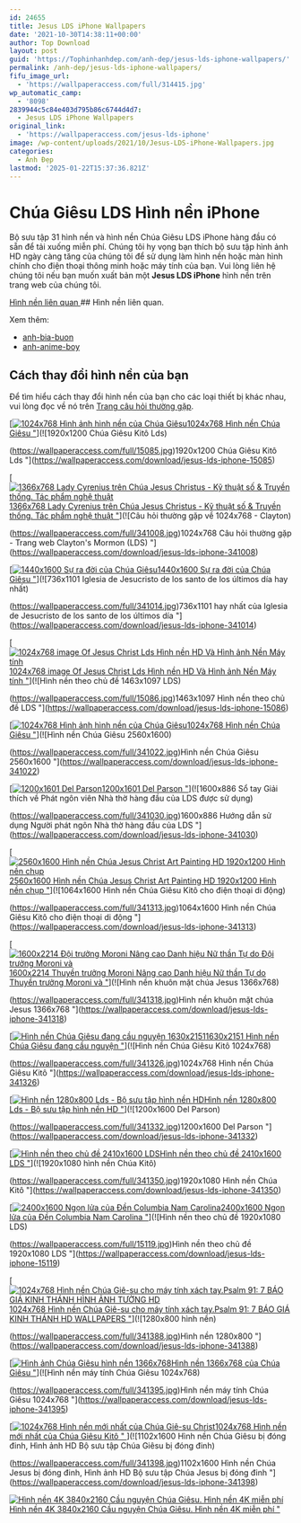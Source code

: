 ```yaml
---
id: 24655
title: Jesus LDS iPhone Wallpapers
date: '2021-10-30T14:38:11+00:00'
author: Top Download
layout: post
guid: 'https://Tophinhanhdep.com/anh-dep/jesus-lds-iphone-wallpapers/'
permalink: /anh-dep/jesus-lds-iphone-wallpapers/
fifu_image_url:
  - 'https://wallpaperaccess.com/full/314415.jpg'
wp_automatic_camp:
  - '8098'
2839944c5c84e403d795b86c6744d4d7:
  - Jesus LDS iPhone Wallpapers
original_link:
  - 'https://wallpaperaccess.com/jesus-lds-iphone'
image: /wp-content/uploads/2021/10/Jesus-LDS-iPhone-Wallpapers.jpg
categories:
  - Ảnh Đẹp
lastmod: '2025-01-22T15:37:36.821Z'
---
```

# Chúa Giêsu LDS Hình nền iPhone

Bộ sưu tập 31 hình nền và hình nền Chúa Giêsu LDS iPhone hàng đầu có sẵn để tải xuống miễn phí. Chúng tôi hy vọng bạn thích bộ sưu tập hình ảnh HD ngày càng tăng của chúng tôi để sử dụng làm hình nền hoặc màn hình chính cho điện thoại thông minh hoặc máy tính của bạn. Vui lòng liên hệ chúng tôi nếu bạn muốn xuất bản một **Jesus LDS iPhone** hình nền trên trang web của chúng tôi.

[Hình nền liên quan ](#related) ## Hình nền liên quan.

   
 Xem thêm:

   
- [anh-bia-buon](https://tophinhanhdep.com/anh-bia/anh-bia-buon/)
- [anh-anime-boy](https://tophinhanhdep.com/anh-anime/anh-anime-boy/)

## Cách thay đổi hình nền của bạn

Để tìm hiểu cách thay đổi hình nền của bạn cho các loại thiết bị khác nhau, vui lòng đọc về nó trên [Trang câu hỏi thường gặp](https://tophinhanhdep.com/faq/).

  
[[![1024x768 Hình ảnh hình nền của Chúa Giêsu](https://wallpaperaccess.com/full/314415.jpg)1024x768 Hình nền Chúa Giêsu "](https://wallpaperaccess.com/download/jesus-lds-iphone-314415)](![1920x1200 Chúa Giêsu Kitô Lds)

(https://wallpaperaccess.com/full/15085.jpg)1920x1200 Chúa Giêsu Kitô Lds "](https://wallpaperaccess.com/download/jesus-lds-iphone-15085)

[[![1366x768 Lady Cyrenius trên Chúa Jesus Christus - Kỹ thuật số & Truyền thống.  Tác phẩm nghệ thuật](https://wallpaperaccess.com/full/341007.jpg)1366x768 Lady Cyrenius trên Chúa Jesus Christus - Kỹ thuật số &amp; Truyền thống. Tác phẩm nghệ thuật "](https://wallpaperaccess.com/download/jesus-lds-iphone-341007)](![Câu hỏi thường gặp về 1024x768 - Clayton)

(https://wallpaperaccess.com/full/341008.jpg)1024x768 Câu hỏi thường gặp - Trang web Clayton's Mormon (LDS) "](https://wallpaperaccess.com/download/jesus-lds-iphone-341008)

[[![1440x1600 Sự ra đời của Chúa Giêsu](https://wallpaperaccess.com/full/15097.jpg)1440x1600 Sự ra đời của Chúa Giêsu "](https://wallpaperaccess.com/download/jesus-lds-iphone-15097)](![736x1101 Iglesia de Jesucristo de los santo de los últimos día hay nhất)

(https://wallpaperaccess.com/full/341014.jpg)736x1101 hay nhất của Iglesia de Jesucristo de los santo de los últimos día "](https://wallpaperaccess.com/download/jesus-lds-iphone-341014)

[[![1024x768 image Of Jesus Christ Lds Hình nền HD Và Hình ảnh Nền Máy tính](https://wallpaperaccess.com/full/15094.jpg)1024x768 image Of Jesus Christ Lds Hình nền HD Và Hình ảnh Nền Máy tính "](https://wallpaperaccess.com/download/jesus-lds-iphone-15094)](![Hình nền theo chủ đề 1463x1097 LDS)

(https://wallpaperaccess.com/full/15086.jpg)1463x1097 Hình nền theo chủ đề LDS "](https://wallpaperaccess.com/download/jesus-lds-iphone-15086)

[[![1024x768 Hình ảnh hình nền của Chúa Giêsu](https://wallpaperaccess.com/full/341019.jpg)1024x768 Hình nền Chúa Giêsu "](https://wallpaperaccess.com/download/jesus-lds-iphone-341019)](![Hình nền Chúa Giêsu 2560x1600)

(https://wallpaperaccess.com/full/341022.jpg)Hình nền Chúa Giêsu 2560x1600 "](https://wallpaperaccess.com/download/jesus-lds-iphone-341022)

[[![1200x1601 Del Parson](https://wallpaperaccess.com/full/341027.jpg)1200x1601 Del Parson "](https://wallpaperaccess.com/download/jesus-lds-iphone-341027)](![1600x886 Sổ tay Giải thích về Phát ngôn viên Nhà thờ hàng đầu của LDS được sử dụng)

(https://wallpaperaccess.com/full/341030.jpg)1600x886 Hướng dẫn sử dụng Người phát ngôn Nhà thờ hàng đầu của LDS "](https://wallpaperaccess.com/download/jesus-lds-iphone-341030)

[[![2560x1600 Hình nền Chúa Jesus Christ Art Painting HD 1920x1200 Hình nền chụp](https://wallpaperaccess.com/full/341035.jpg)2560x1600 Hình nền Chúa Jesus Christ Art Painting HD 1920x1200 Hình nền chụp "](https://wallpaperaccess.com/download/jesus-lds-iphone-341035)](![1064x1600 Hình nền Chúa Giêsu Kitô cho điện thoại di động)

(https://wallpaperaccess.com/full/341313.jpg)1064x1600 Hình nền Chúa Giêsu Kitô cho điện thoại di động "](https://wallpaperaccess.com/download/jesus-lds-iphone-341313)

[[![1600x2214 Đội trưởng Moroni Nâng cao Danh hiệu Nữ thần Tự do Đội trưởng Moroni và](https://wallpaperaccess.com/full/15105.jpg)1600x2214 Thuyền trưởng Moroni Nâng cao Danh hiệu Nữ thần Tự do Thuyền trưởng Moroni và "](https://wallpaperaccess.com/download/jesus-lds-iphone-15105)](![Hình nền khuôn mặt chúa Jesus 1366x768)

(https://wallpaperaccess.com/full/341318.jpg)Hình nền khuôn mặt chúa Jesus 1366x768 "](https://wallpaperaccess.com/download/jesus-lds-iphone-341318)

[[![Hình nền Chúa Giêsu đang cầu nguyện 1630x2151](https://wallpaperaccess.com/full/341322.jpg)1630x2151 Hình nền Chúa Giêsu đang cầu nguyện "](https://wallpaperaccess.com/download/jesus-lds-iphone-341322)](![Hình nền Chúa Giêsu Kitô 1024x768)

(https://wallpaperaccess.com/full/341326.jpg)1024x768 Hình nền Chúa Giêsu Kitô "](https://wallpaperaccess.com/download/jesus-lds-iphone-341326)

[[![Hình nền 1280x800 Lds - Bộ sưu tập hình nền HD](https://wallpaperaccess.com/full/15096.jpg)Hình nền 1280x800 Lds - Bộ sưu tập hình nền HD "](https://wallpaperaccess.com/download/jesus-lds-iphone-15096)](![1200x1600 Del Parson)

(https://wallpaperaccess.com/full/341332.jpg)1200x1600 Del Parson "](https://wallpaperaccess.com/download/jesus-lds-iphone-341332)

[[![Hình nền theo chủ đề 2410x1600 LDS](https://wallpaperaccess.com/full/341339.jpg)Hình nền theo chủ đề 2410x1600 LDS "](https://wallpaperaccess.com/download/jesus-lds-iphone-341339)](![1920x1080 hình nền Chúa Kitô)

(https://wallpaperaccess.com/full/341350.jpg)1920x1080 Hình nền Chúa Kitô "](https://wallpaperaccess.com/download/jesus-lds-iphone-341350)

[[![2400x1600 Ngọn lửa của Đền Columbia Nam Carolina](https://wallpaperaccess.com/full/15073.jpg)2400x1600 Ngọn lửa của Đền Columbia Nam Carolina "](https://wallpaperaccess.com/download/jesus-lds-iphone-15073)](![Hình nền theo chủ đề 1920x1080 LDS)

(https://wallpaperaccess.com/full/15119.jpg)Hình nền theo chủ đề 1920x1080 LDS "](https://wallpaperaccess.com/download/jesus-lds-iphone-15119)

[[![1024x768 Hình nền Chúa Giê-su cho máy tính xách tay.Psalm 91: 7 BÁO GIÁ KINH THÁNH HÌNH ẢNH TƯỜNG HD](https://wallpaperaccess.com/full/341381.jpg)1024x768 Hình nền Chúa Giê-su cho máy tính xách tay.Psalm 91: 7 BÁO GIÁ KINH THÁNH HD WALLPAPERS "](https://wallpaperaccess.com/download/jesus-lds-iphone-341381)](![1280x800 hình nền)

(https://wallpaperaccess.com/full/341388.jpg)Hình nền 1280x800 "](https://wallpaperaccess.com/download/jesus-lds-iphone-341388)

[[![Hình ảnh Chúa Giêsu hình nền 1366x768](https://wallpaperaccess.com/full/341390.jpg)Hình nền 1366x768 của Chúa Giêsu "](https://wallpaperaccess.com/download/jesus-lds-iphone-341390)](![Hình nền máy tính Chúa Giêsu 1024x768)

(https://wallpaperaccess.com/full/341395.jpg)Hình nền máy tính Chúa Giêsu 1024x768 "](https://wallpaperaccess.com/download/jesus-lds-iphone-341395)

[[![1024x768 Hình nền mới nhất của Chúa Giê-su Christ](https://wallpaperaccess.com/full/341396.jpg)1024x768 Hình nền mới nhất của Chúa Giêsu Kitô " ](https://wallpaperaccess.com/download/jesus-lds-iphone-341396)](![1102x1600 Hình nền Chúa Giêsu bị đóng đinh, Hình ảnh HD Bộ sưu tập Chúa Giêsu bị đóng đinh)

(https://wallpaperaccess.com/full/341398.jpg)1102x1600 Hình nền Chúa Jesus bị đóng đinh, Hình ảnh HD Bộ sưu tập Chúa Jesus bị đóng đinh "](https://wallpaperaccess.com/download/jesus-lds-iphone-341398)

[![Hình nền 4K 3840x2160 Cầu nguyện Chúa Giêsu.  Hình nền 4K miễn phí](https://wallpaperaccess.com/full/341414.jpg)Hình nền 4K 3840x2160 Cầu nguyện Chúa Giêsu. Hình nền 4K miễn phí "](https://wallpaperaccess.com/download/jesus-lds-iphone-341414)
